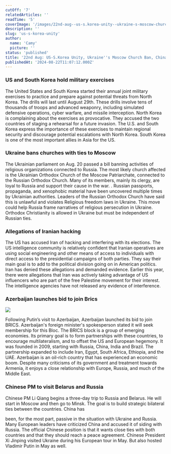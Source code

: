 ```yaml
---
cutOff: '7'
relatedArticles: ''
readTime: '5'
coverImage: '/images/22nd-aug--us-s.korea-unity--ukraine-s-moscow-church-ban--china-russia-talks--M5Nz.jpg'
description: ''
slug: 'us-s-korea-unity'
author:
  name: 'Camy'
  picture: ''
status: 'published'
title: '22nd Aug: US-S.Korea Unity, Ukraine''s Moscow Church Ban, China-Russia Talks'
publishedAt: '2024-08-22T11:07:12.000Z'
---
```


### US and South Korea hold military exercises

The United States and South Korea started their annual joint military exercises to practice and prepare against potential threats from North Korea. The drills will last until August 29th. These drills involve tens of thousands of troops and advanced weaponry, including simulated defensive operations, cyber warfare, and missile interception. North Korea is complaining about the exercises as provocative. They accused the two countries of staging a rehearsal for a future invasion. The U.S. and South Korea express the importance of these exercises to maintain regional security and discourage potential escalations with North Korea. South Korea is one of the most important allies in Asia for the US.

### Ukraine bans churches with ties to Moscow

The Ukrainian parliament on Aug. 20 passed a bill banning activities of religious organizations connected to Russia. The most likely church affected is the Ukrainian Orthodox Church of the Moscow Patriarchate, connected to the Russian Orthodox Church. Many of its members, mainly its clergy, are loyal to Russia and support their cause in the war. . Russian passports, propaganda, and xenophobic material have been uncovered multiple times by Ukrainian authorities. Leaders of the Russian Orthodox Church have said this is unlawful and violates Religious freedom laws in Ukraine. This move could help Russia frame narratives of religious persecution in Ukraine. Orthodox Christianity is allowed in Ukraine but must be independent of Russian ties.

### Allegations of Iranian hacking

The US has accused Iran of hacking and interfering with its elections. The US intelligence community is relatively confident that Iranian operatives are using social engineering and other means of access to individuals with direct access to the presidential campaigns of both parties. They say their main goal is to add to the political division going on in American politics. Iran has denied these allegations and demanded evidence. Earlier this year, there were allegations that Iran was actively taking advantage of US influencers who are part of the free Palestine movement for their interest. The intelligence agencies have not released any evidence of interference.

### Azerbaijan launches bid to join Brics

![](/images/22nd-aug--us-s.korea-unity--ukraine-s-moscow-church-ban--china-russia-talks--kyNz.jpg)

Following Putin’s visit to Azerbaijan, Azerbaijan launched its bid to join BRICS. Azerbaijan's foreign minister's spokesperson stated it will seek membership for this Bloc. The BRICS block is a group of emerging economies. Its primary goal is to form partnerships with these countries, to encourage multilateralism, and to offset the US and European hegemony. It was founded in 2009, starting with Russia, China, India and Brazil. The partnership expanded to include Iran, Egypt, South Africa, Ethiopia, and the UAE. Azerbaijan is an oil-rich country that has experienced an economic boom. Despite many criticisms of its government and treatment towards Armenia, it enjoys a close relationship with Europe, Russia, and much of the Middle East.

### Chinese PM to visit Belarus and Russia

Chinese PM Li Qiang begins a three-day trip to Russia and Belarus. He will start in Moscow and then go to Minsk. The goal is to build strategic bilateral ties between the countries. China has

been, for the most part, passive in the situation with Ukraine and Russia. Many European leaders have criticized China and accused it of siding with Russia. The official Chinese position is that it wants close ties with both countries and that they should reach a peace agreement. Chinese President Xi Jinping visited Ukraine during his European tour in May. But also hosted Vladimir Putin in May as well.